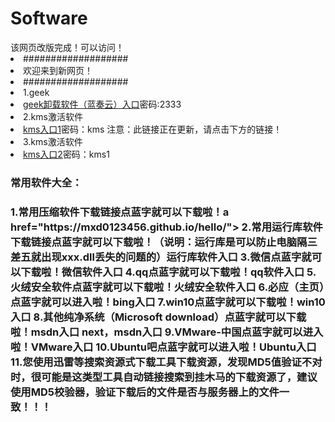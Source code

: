 # Software
</h5>该网页改版完成！可以访问！
<li>###################
<li>欢迎来到新网页！
<li>###################
<li>1.geek   <li><a href="https://windows-linux-1.lanzous.com/iE5Kqlmkbgf">geek卸载软件（蓝奏云）入口</a>密码:2333
<li>2.kms激活软件   <li><a href="https://windows-linux-1.lanzous.com/b01bri1kj">kms入口1</a>密码：kms   注意：此链接正在更新，请点击下方的链接！
 <li>3.kms激活软件   <li><a href="https://pan.baidu.com/s/1drY7BQuBL5egXu34Ke0nlA">kms入口2</a>密码：kms1
<h3>常用软件大全：<h3>
1.常用压缩软件下载链接点蓝字就可以下载啦！a href="https://mxd0123456.github.io/hello/">
2.常用运行库软件下载链接点蓝字就可以下载啦！（说明：运行库是可以防止电脑隔三差五就出现xxx.dll丢失的问题的）运行库软件入口
3.微信点蓝字就可以下载啦！微信软件入口
4.qq点蓝字就可以下载啦！qq软件入口
5.火绒安全软件点蓝字就可以下载啦！火绒安全软件入口
6.必应（主页）点蓝字就可以进入啦！bing入口
7.win10点蓝字就可以下载啦！win10入口
8.其他纯净系统（Microsoft download）点蓝字就可以下载啦！msdn入口 next，msdn入口
9.VMware-中国点蓝字就可以进入啦！VMware入口
10.Ubuntu吧点蓝字就可以进入啦！Ubuntu入口
11.您使用迅雷等搜索资源式下载工具下载资源，发现MD5值验证不对时，很可能是这类型工具自动链接搜索到挂木马的下载资源了，建议使用MD5校验器，验证下载后的文件是否与服务器上的文件一致！！！
